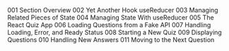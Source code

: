 001 Section Overview
002 Yet Another Hook useReducer
003 Managing Related Pieces of State
004 Managing State With useReducer
005 The React Quiz App
006 Loading Questions from a Fake API
007 Handling Loading, Error, and Ready Status
008 Starting a New Quiz
009 Displaying Questions
010 Handling New Answers
011 Moving to the Next Question